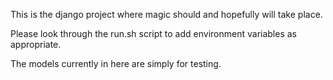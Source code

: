 This is the django project where magic should and hopefully will take place.  

Please look through the run.sh script to add environment variables as appropriate. 

The models currently in here are simply for testing.